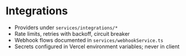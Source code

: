 # Integrations

- Providers under `services/integrations/*`
- Rate limits, retries with backoff, circuit breaker
- Webhook flows documented in `services/webhookService.ts`
- Secrets configured in Vercel environment variables; never in client
